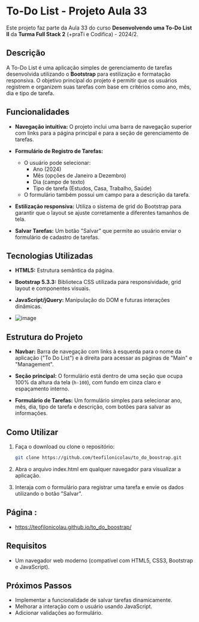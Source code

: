 # To-Do List - Projeto Aula 33

Este projeto faz parte da Aula 33 do curso **Desenvolvendo uma To-Do List II** da **Turma Full Stack 2** (+praTi e Codifica) - 2024/2.

## Descrição

A To-Do List é uma aplicação simples de gerenciamento de tarefas desenvolvida utilizando o **Bootstrap** para estilização e formatação responsiva. O objetivo principal do projeto é permitir que os usuários registrem e organizem suas tarefas com base em critérios como ano, mês, dia e tipo de tarefa.

## Funcionalidades

- **Navegação intuitiva:** O projeto inclui uma barra de navegação superior com links para a página principal e para a seção de gerenciamento de tarefas.
  
- **Formulário de Registro de Tarefas:**
  - O usuário pode selecionar:
    - Ano (2024)
    - Mês (opções de Janeiro a Dezembro)
    - Dia (campo de texto)
    - Tipo de tarefa (Estudos, Casa, Trabalho, Saúde)
  - O formulário também possui um campo para a descrição da tarefa.
  
- **Estilização responsiva:** Utiliza o sistema de grid do Bootstrap para garantir que o layout se ajuste corretamente a diferentes tamanhos de tela.
  
- **Salvar Tarefas:** Um botão "Salvar" que permite ao usuário enviar o formulário de cadastro de tarefas.

## Tecnologias Utilizadas

- **HTML5:** Estrutura semântica da página.
- **Bootstrap 5.3.3:** Biblioteca CSS utilizada para responsividade, grid layout e componentes visuais.
- **JavaScript/jQuery:** Manipulação do DOM e futuras interações dinâmicas.

- ![image](https://github.com/user-attachments/assets/4526fe64-90ab-44ea-9c43-a2bc87da0148)


## Estrutura do Projeto

- **Navbar:** Barra de navegação com links à esquerda para o nome da aplicação ("To Do List") e à direita para acessar as páginas de "Main" e "Management".
  
- **Seção principal:** O formulário está dentro de uma seção que ocupa 100% da altura da tela (`h-100`), com fundo em cinza claro e espaçamento interno.
  
- **Formulário de Tarefas:** Um formulário simples para selecionar ano, mês, dia, tipo de tarefa e descrição, com botões para salvar as informações.

## Como Utilizar

1. Faça o download ou clone o repositório:
   ```bash
   git clone https://github.com/teofilonicolau/to_do_boostrap.git
   ```
2. Abra o arquivo index.html em qualquer navegador para visualizar a aplicação.

3. Interaja com o formulário para registrar uma tarefa e envie os dados utilizando o botão "Salvar".

## Página :
 - https://teofilonicolau.github.io/to_do_boostrap/

## Requisitos
 - Um navegador web moderno (compatível com HTML5, CSS3, Bootstrap e JavaScript).
## Próximos Passos
- Implementar a funcionalidade de salvar tarefas dinamicamente.
- Melhorar a interação com o usuário usando JavaScript.
- Adicionar validações ao formulário.   
